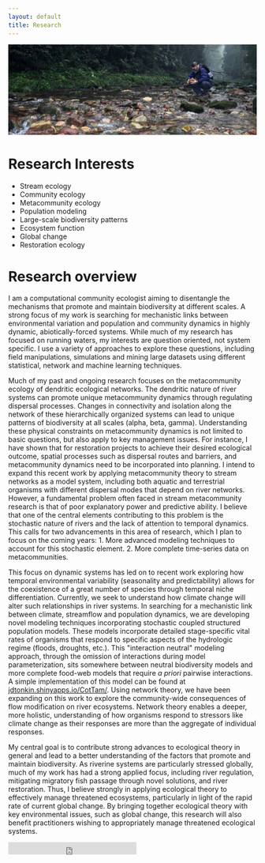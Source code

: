 ```yaml
---
layout: default
title: Research
---
```


<img class="pure-img" src="zjj_stream_cropped_small.jpeg" >

# Research Interests  
- Stream ecology  
- Community ecology  
- Metacommunity ecology  
- Population modeling  
- Large-scale biodiversity patterns  
- Ecosystem function  
- Global change  
- Restoration ecology  


# Research overview


I am a computational community ecologist aiming to disentangle the mechanisms that promote and maintain biodiversity at different scales. A strong focus of my work is searching for mechanistic links between environmental variation and population and community dynamics in highly dynamic, abiotically-forced systems. While much of my research has focused on running waters, my interests are question oriented, not system specific. I use a variety of approaches to explore these questions, including field manipulations, simulations and mining large datasets using different statistical, network and machine learning techniques.


Much of my past and ongoing research focuses on the metacommunity ecology of dendritic ecological networks. The dendritic nature of river systems can promote unique metacommunity dynamics through regulating dispersal processes. Changes in connectivity and isolation along the network of these hierarchically organized systems can lead to unique patterns of biodiversity at all scales (alpha, beta, gamma). Understanding these physical constraints on metacommunity dynamics is not limited to basic questions, but also apply to key management issues. For instance, I have shown that for restoration projects to achieve their desired ecological outcome, spatial processes such as dispersal routes and barriers, and metacommunity dynamics need to be incorporated into planning. I intend to expand this recent work by applying metacommunity theory to stream networks as a model system, including both aquatic and terrestrial organisms with different dispersal modes that depend on river networks. However, a fundamental problem often faced in stream metacommunity research is that of poor explanatory power and predictive ability. I believe that one of the central elements contributing to this problem is the stochastic nature of rivers and the lack of attention to temporal dynamics. This calls for two advancements in this area of research, which I plan to focus on the coming years: 1. More advanced modeling techniques to account for this stochastic element. 2. More complete time-series data on metacommunities. 

This focus on dynamic systems has led on to recent work exploring how temporal environmental variability (seasonality and predictability) allows for the coexistence of a great number of species through temporal niche differentiation. Currently, we seek to understand how climate change will alter such relationships in river systems. In searching for a mechanistic link between climate, streamflow and population dynamics, we are developing novel modeling techniques incorporating stochastic coupled structured population models. These models incorporate detailed stage-specific vital rates of organisms that respond to specific aspects of the hydrologic regime (floods, droughts, etc.). This "interaction neutral" modeling approach, through the omission of interactions during model parameterization, sits somewhere between neutral biodiversity models and more complete food-web models that require *a priori* pairwise interactions. A simple implementation of this model can be found at [jdtonkin.shinyapps.io/CotTam/](https://jdtonkin.shinyapps.io/CotTam/). Using network theory, we have been expanding on this work to explore the community-wide consequences of flow modification on river ecosystems. Network theory enables a deeper, more holistic, understanding of how organisms respond to stressors like climate change as their responses are more than the aggregate of individual responses. 

My central goal is to contribute strong advances to ecological theory in general and lead to a better understanding of the factors that promote and maintain biodiversity. As riverine systems are particularly stressed globally, much of my work has had a strong applied focus, including river regulation, mitigating migratory fish passage through novel solutions, and river restoration. Thus, I believe strongly in applying ecological theory to effectively manage threatened ecosystems, particularly in light of the rapid rate of current global change. By bringing together ecological theory with key environmental issues, such as global change, this research will also benefit practitioners wishing to appropriately manage threatened ecological systems. 


<iframe src="http://figshare.com/badges/4/277559" frameborder="0" height="25" width="260"></iframe>

<!--
<hr>

<a href="http://www.mendeley.com/profiles/jonathan-tonkin/"><img border="0" src="http://www.mendeley.com/embed/icon/2/red/small" alt="Jonathan Tonkin's bibliography"/></a>  
<img src="researchgate.jpeg"  style="width: 130px;"/>  
<img src="academia-logo.gif"  style="width: 130px;"/>  
<img src="linkedin.jpeg"  style="width: 130px;"/>   
<iframe src="http://figshare.com/badges/3/277559" frameborder="0" height="25" width="130"></iframe>
-->
